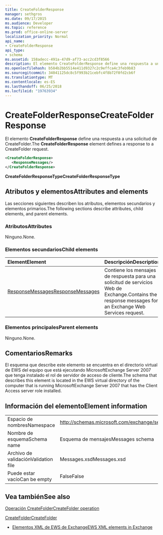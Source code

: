 ```yaml
---
title: CreateFolderResponse
manager: sethgros
ms.date: 09/17/2015
ms.audience: Developer
ms.topic: reference
ms.prod: office-online-server
localization_priority: Normal
api_name:
- CreateFolderResponse
api_type:
- schema
ms.assetid: 158adecc-491a-47d9-af73-acc2cd3f8566
description: El elemento CreateFolderResponse define una respuesta a una solicitud de CreateFolder.
ms.openlocfilehash: b584b2bb5514e411d9327c2c9effca4c3feb9b83
ms.sourcegitcommit: 34041125dc8c5f993b21cebfc4f8b72f0fd2cb6f
ms.translationtype: MT
ms.contentlocale: es-ES
ms.lasthandoff: 06/25/2018
ms.locfileid: "19763934"
---
```

# <a name="createfolderresponse"></a><span data-ttu-id="c90f5-103">CreateFolderResponse</span><span class="sxs-lookup"><span data-stu-id="c90f5-103">CreateFolderResponse</span></span>

<span data-ttu-id="c90f5-104">El elemento **CreateFolderResponse** define una respuesta a una solicitud de CreateFolder.</span><span class="sxs-lookup"><span data-stu-id="c90f5-104">The **CreateFolderResponse** element defines a response to a CreateFolder request.</span></span> 
  
```xml
<CreateFolderResponse>
   <ResponseMessages/>
</CreateFolderResponse>
```

 <span data-ttu-id="c90f5-105">**CreateFolderResponseType**</span><span class="sxs-lookup"><span data-stu-id="c90f5-105">**CreateFolderResponseType**</span></span>
## <a name="attributes-and-elements"></a><span data-ttu-id="c90f5-106">Atributos y elementos</span><span class="sxs-lookup"><span data-stu-id="c90f5-106">Attributes and elements</span></span>

<span data-ttu-id="c90f5-107">Las secciones siguientes describen los atributos, elementos secundarios y elementos primarios.</span><span class="sxs-lookup"><span data-stu-id="c90f5-107">The following sections describe attributes, child elements, and parent elements.</span></span>
  
### <a name="attributes"></a><span data-ttu-id="c90f5-108">Atributos</span><span class="sxs-lookup"><span data-stu-id="c90f5-108">Attributes</span></span>

<span data-ttu-id="c90f5-109">Ninguno.</span><span class="sxs-lookup"><span data-stu-id="c90f5-109">None.</span></span>
  
### <a name="child-elements"></a><span data-ttu-id="c90f5-110">Elementos secundarios</span><span class="sxs-lookup"><span data-stu-id="c90f5-110">Child elements</span></span>

|<span data-ttu-id="c90f5-111">**Element**</span><span class="sxs-lookup"><span data-stu-id="c90f5-111">**Element**</span></span>|<span data-ttu-id="c90f5-112">**Descripción**</span><span class="sxs-lookup"><span data-stu-id="c90f5-112">**Description**</span></span>|
|:-----|:-----|
|[<span data-ttu-id="c90f5-113">ResponseMessages</span><span class="sxs-lookup"><span data-stu-id="c90f5-113">ResponseMessages</span></span>](responsemessages.md) <br/> |<span data-ttu-id="c90f5-114">Contiene los mensajes de respuesta para una solicitud de servicios Web de Exchange.</span><span class="sxs-lookup"><span data-stu-id="c90f5-114">Contains the response messages for an Exchange Web Services request.</span></span>  <br/> |
   
### <a name="parent-elements"></a><span data-ttu-id="c90f5-115">Elementos principales</span><span class="sxs-lookup"><span data-stu-id="c90f5-115">Parent elements</span></span>

<span data-ttu-id="c90f5-116">Ninguno.</span><span class="sxs-lookup"><span data-stu-id="c90f5-116">None.</span></span>
  
## <a name="remarks"></a><span data-ttu-id="c90f5-117">Comentarios</span><span class="sxs-lookup"><span data-stu-id="c90f5-117">Remarks</span></span>

<span data-ttu-id="c90f5-118">El esquema que describe este elemento se encuentra en el directorio virtual de EWS del equipo que está ejecutando MicrosoftExchange Server 2007 que tenga instalado el rol de servidor de acceso de cliente.</span><span class="sxs-lookup"><span data-stu-id="c90f5-118">The schema that describes this element is located in the EWS virtual directory of the computer that is running MicrosoftExchange Server 2007 that has the Client Access server role installed.</span></span>
  
## <a name="element-information"></a><span data-ttu-id="c90f5-119">Información del elemento</span><span class="sxs-lookup"><span data-stu-id="c90f5-119">Element information</span></span>

|||
|:-----|:-----|
|<span data-ttu-id="c90f5-120">Espacio de nombres</span><span class="sxs-lookup"><span data-stu-id="c90f5-120">Namespace</span></span>  <br/> |http://schemas.microsoft.com/exchange/services/2006/messages  <br/> |
|<span data-ttu-id="c90f5-121">Nombre de esquema</span><span class="sxs-lookup"><span data-stu-id="c90f5-121">Schema name</span></span>  <br/> |<span data-ttu-id="c90f5-122">Esquema de mensajes</span><span class="sxs-lookup"><span data-stu-id="c90f5-122">Messages schema</span></span>  <br/> |
|<span data-ttu-id="c90f5-123">Archivo de validación</span><span class="sxs-lookup"><span data-stu-id="c90f5-123">Validation file</span></span>  <br/> |<span data-ttu-id="c90f5-124">Messages.xsd</span><span class="sxs-lookup"><span data-stu-id="c90f5-124">Messages.xsd</span></span>  <br/> |
|<span data-ttu-id="c90f5-125">Puede estar vacío</span><span class="sxs-lookup"><span data-stu-id="c90f5-125">Can be empty</span></span>  <br/> |<span data-ttu-id="c90f5-126">False</span><span class="sxs-lookup"><span data-stu-id="c90f5-126">False</span></span>  <br/> |
   
## <a name="see-also"></a><span data-ttu-id="c90f5-127">Vea también</span><span class="sxs-lookup"><span data-stu-id="c90f5-127">See also</span></span>



[<span data-ttu-id="c90f5-128">Operación CreateFolder</span><span class="sxs-lookup"><span data-stu-id="c90f5-128">CreateFolder operation</span></span>](createfolder-operation.md)
  
[<span data-ttu-id="c90f5-129">CreateFolder</span><span class="sxs-lookup"><span data-stu-id="c90f5-129">CreateFolder</span></span>](createfolder.md)


- [<span data-ttu-id="c90f5-130">Elementos XML de EWS de Exchange</span><span class="sxs-lookup"><span data-stu-id="c90f5-130">EWS XML elements in Exchange</span></span>](ews-xml-elements-in-exchange.md)

